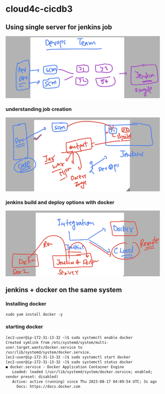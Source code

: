 # cloud4c-cicdb3

## Using single server for jenkins job 

<img src="jenkins.png">

### understanding job creation 

<img src="jc.png">

### jenkins build and deploy options with docker 

<img src="dockerj.png">

## jenkins + docker on the same system 

### Installing docker 

```
sudo yum install docker -y
```

### starting docker 

```
[ec2-user@ip-172-31-13-32 ~]$ sudo systemctl enable docker 
Created symlink from /etc/systemd/system/multi-user.target.wants/docker.service to /usr/lib/systemd/system/docker.service.
[ec2-user@ip-172-31-13-32 ~]$ sudo systemctl start docker 
[ec2-user@ip-172-31-13-32 ~]$ sudo systemctl status docker 
● docker.service - Docker Application Container Engine
   Loaded: loaded (/usr/lib/systemd/system/docker.service; enabled; vendor preset: disabled)
   Active: active (running) since Thu 2023-08-17 04:09:54 UTC; 3s ago
     Docs: https://docs.docker.com
```






